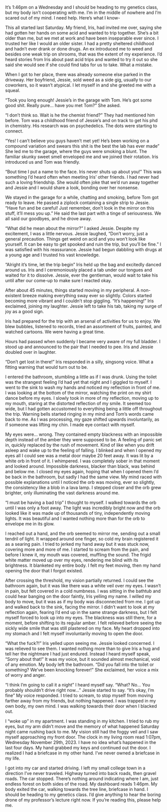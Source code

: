 It’s 1:46pm on a Wednesday and I should be heading to my genetics class, but my body isn’t cooperating with me. I’m in the middle of nowhere and I’m scared out of my mind. I need help. Here’s what I know-

This all started last Saturday. My friend, Iris, had invited me over, saying she had gotten her hands on some acid and wanted to trip together. She’s a bit older than me, but we met at work and have been inseparable ever since. I trusted her like I would an older sister. I had a pretty sheltered childhood and hadn’t ever drank or done drugs. An ex introduced me to weed and besides one weak trip on shrooms, that was the extent of my experience. I’d heard stories from Iris about past acid trips and wanted to try it out so she said she would see if she could find tabs for us to take. What a mistake. 

When I got to her place, there was already someone else parked in the driveway. Her boyfriend, Jessie, sold weed as a side gig, usually to our coworkers, so it wasn’t atypical. I let myself in and she greeted me with a squeal.

“Took you long enough! Jessie’s in the garage with Tom. He’s got some good shit. Really pure… have you met Tom?” She asked. 

“I don’t think so. Wait is he the chemist friend?” They had mentioned him before. Tom was a childhood friend of Jessie’s and on track to get his phd in chemistry. His research was on psychedelics. The dots were starting to connect. 

“Yes! I can’t believe you guys haven’t met yet! He’s been working on a compound variation and swears this shit is the best the lab has ever made” She led me to the garage, where the guys were smoking a blunt. The familiar skunky sweet smell enveloped me and we joined their rotation. Iris introduced us and Tom was friendly. 

“Bout time I put a name to the face. Iris never shuts up about you!” This was something I’d heard often when meeting Iris’ other friends. I had never had such a loving friendship. She would often joke that we’d run away together and Jessie and I would share a look, bonding over her nonsense. 

We stayed in the garage for a while, chatting and smoking, before Tom got ready to leave. He passed a ziplock containing a single strip to Jessie. “Have fun and be careful! Just remember, don’t look in the mirror on this stuff, it’ll mess you up.” He said the last part with a tinge of seriousness. We all said our goodbyes, and he drove away. 

“What did he mean about the mirror?” I asked Jessie. Despite my excitement, I was a little nervous. Jessie laughed, “Don’t worry, just a general precaution. Things get weird on acid and you won’t look like yourself. It can be easy to get spooked and ruin the trip, but you’ll be fine.” I was satisfied with his reassurance. Jessie had begun dabbling with drugs at a young age and I trusted his vast knowledge. 

“Alright it’s time, let the trip begin” Iris held up the bag and excitedly danced around us. Iris and I ceremoniously placed a tab under our tongues and waited for it to dissolve. Jessie, ever the gentleman, would wait to take his until after our come-up to make sure I reacted okay. 

After about 45 minutes, things started moving in my peripheral. A non-existent breeze making everything sway ever so slightly. Colors started becoming more vibrant and I couldn’t stop giggling. “It’s happening!” Iris exclaimed, joining my laughter. Jessie left to take his tab, taking my surge of joy as a good sign. 

Iris had prepared for the trip with an arsenal of activities for us to enjoy. We blew bubbles, listened to records, tried an assortment of fruits, painted, and watched cartoons. We were having a great time. 

Hours had passed when suddenly I became very aware of my full bladder. I stood up and announced to the pair that I needed to pee. Iris and Jessie doubled over in laughter. 

“Don’t get lost in there!” Iris responded in a silly, singsong voice. What a fitting warning that would turn out to be. 

I entered the bathroom, stumbling a little as if I was drunk. Using the toilet was the strangest feeling I’d had yet that night and I giggled to myself. I went to the sink to wash my hands and noticed my reflection in front of me. I was looking at the bottom of the mirror, watching the print on my shirt dance before my eyes. I slowly took in more of my reflection, moving up to my mouth, staring at the distorted reflection of my smile. It seemed too wide, but I had gotten accustomed to everything being a little off throughout the trip. Warning bells started ringing in my mind and Tom’s words came back to me. As I was processing, my gaze shifted upwards involuntarily, as if someone was lifting my chin. I made eye contact with myself. 

My eyes were… wrong. They contained empty blackness with an impossible depth instead of the amber they were supposed to be. A feeling of panic set in, quickly replaced by the rush of movement. Kind of like when you drift asleep and wake up to the feeling of falling. I blinked and when I opened my eyes all I could see was a metal door maybe 20 feet away. It was lit by a white orb in front of it. I whimpered. I was completely sober in that moment and looked around. Impossible darkness, blacker than black, was behind and below me. I closed my eyes again, hoping that when I opened them I’d be back in the bathroom, but sadly I had the same view. My mind raced with possible explanations until I noticed the orb was moving, ever so slightly, the consistency like a blob in a lava lamp. I stepped closer and the orb grew brighter, only illuminating the vast darkness around me. 

“I must be having a bad trip” I thought to myself. I walked towards the orb until I was only a foot away. The light was incredibly bright now and the orb looked like it was made up of thousands of tiny, independently moving lights. It was beautiful and I wanted nothing more than for the orb to envelope me in its glow. 

I reached out a hand, and the orb seemed to mirror me, sending out a small tendril of light. It wrapped around one finger, so cold my brain registered it as a searing pain. I tried to jerked my hand away but it was stuck now, covering more and more of me. I started to scream from the pain, and before I knew it, my mouth was covered, muffling the sound. The frigid white matter moved up over my eyes, rendering me blind with its brightness. It blanketed my entire body. I felt my feet moving, then my hand opening the door that I forgot existed.  

After crossing the threshold, my vision partially returned. I could see the bathroom again, but it was like there was a white veil over my eyes. I wasn’t in pain, but felt covered in a cold numbness. I was sitting in the bathtub and could hear banging on the door faintly, Iris yelling my name. I willed my body to move, but it was as if my body was disconnected from me. I got up and walked back to the sink, facing the mirror. I didn’t want to look at my reflection again, fearing I’d end up in the same strange darkness, but I felt myself forced to look up into my eyes. The blackness was still there, for a moment, before shifting to its regular amber. I felt relieved before seeing the sickly wide smile that was still plastered on my face. My heart dropped into my stomach and I felt myself involuntarily moving to open the door. 

“What the fuck?!” Iris yelled upon seeing me. Jessie looked concerned. I was relieved to see them. I wanted nothing more than to give Iris a hug and tell her the nightmare I had just endured. Instead I heard myself speak, “Sorry about that!” It was my voice, but it sounded almost mechanical, void of any emotion. My body left the bathroom. “Did you fall into the toilet or something? We’ve been knocking forever!” She exclaimed, her voice a mix of worry and anger. 

“I think I’m going to call it a night” I heard myself say. “What? No… You probably shouldn’t drive right now…” Jessie started to say. “It’s okay, I’m fine” My voice responded. I tried to scream, to stop myself from moving farther away from my friends, but nothing happened. I was trapped in my own body, my own mind. I was walking towards their door when I blacked out. 

I “woke up” in my apartment. I was standing in my kitchen. I tried to rub my eyes, but my arm didn’t move and the memory of what happened Saturday night came rushing back to me. My vision still had the foggy veil and I saw myself approaching my front door. The clock in my living room read 1:07pm, Wednesday November 29th, 2023. I have no idea what’s happened in the last four days. My hand grabbed my keys and continued out the door. I realized I had a briefcase in my other hand. I’ve never owned a briefcase in my life. 

I got into my car and started driving. I left my small college town in a direction I’ve never traveled. Highway turned into back roads, then gravel roads. The car stopped. There’s nothing around indicating where I am, just endless forest on both sides of the road. My dashboard reads 1:46pm. My body exited the car, walking towards the tree line, briefcase in hand. I should be heading to my genetics class. I’d give anything to hear the boring drone of my professor’s lecture right now. If you’re reading this, please help me.